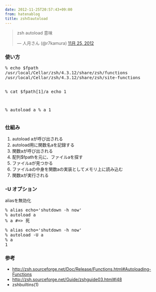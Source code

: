 ```yaml
---
date: 2012-11-25T20:57:43+09:00
from: hatenablog
title: zshのautoload
---
```


<p></p><blockquote class="twitter-tweet" lang="ja">
<p>zsh autoload 意味</p>— 人月さん (@r7kamura) <a href="https://twitter.com/r7kamura/status/272647087177469952" data-datetime="2012-11-25T10:25:05+00:00">11月 25, 2012</a>
</blockquote><script src="//platform.twitter.com/widgets.js" charset="utf-8"></script>

<div class="section">
    <h3>使い方</h3>
    <pre class="code" data-unlink>% echo $fpath
/usr/local/Cellar/zsh/4.3.12/share/zsh/functions
/usr/local/Cellar/zsh/4.3.12/share/zsh/site-functions


% cat  $fpath[1]/a
echo 1


% autoload a
% a
1</pre>
</div>
<div class="section">
    <h3>仕組み</h3>

<ol>
<li>autoload aが呼び出される</li>
<li>autoload用に関数名aを記録する</li>
<li>関数aが呼び出される</li>
<li>配列$fpathを元に、ファイルaを探す</li>
<li>ファイルaが見つかる</li>
<li>ファイルaの中身を関数aの実装としてメモリ上に読み込む</li>
<li>関数aが実行される</li>
</ol>
</div>
<div class="section">
    <h3>-U オプション</h3>
    <p>aliasを無効化</p>
<pre class="code" data-unlink>% alias echo='shutdown -h now'
% autoload a
% a #=&gt; 死</pre>
<pre class="code" data-unlink>% alias echo='shutdown -h now'
% autoload -U a
% a
1</pre>
</div>
<div class="section">
    <h3>参考</h3>

<ul>
<li><a href="http://zsh.sourceforge.net/Doc/Release/Functions.html#Autoloading-Functions">http://zsh.sourceforge.net/Doc/Release/Functions.html#Autoloading-Functions</a></li>
<li><a href="http://zsh.sourceforge.net/Guide/zshguide03.html#l48">http://zsh.sourceforge.net/Guide/zshguide03.html#l48</a></li>
<li>zshbuiltins(1)</li>
</ul>
</div>
